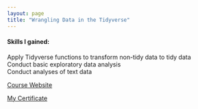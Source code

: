```yaml
---
layout: page
title: "Wrangling Data in the Tidyverse"
---
```


#### Skills I gained:
Apply Tidyverse functions to transform non-tidy data to tidy data  
Conduct basic exploratory data analysis  
Conduct analyses of text data  

[Course Website](https://www.coursera.org/learn/tidyverse-data-wrangling?specialization=tidyverse-data-science-r)

[My Certificate](https://www.coursera.org/account/accomplishments/certificate/HFAEUWTTEH84)
